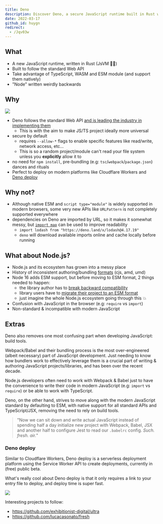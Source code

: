 ```yaml
---
title: Deno
description: Discover Deno, a secure JavaScript runtime built in Rust with native TypeScript, WASM, and ESM support, designed for modern web APIs and easy deployment without complex build tools.
date: 2022-03-17
github_id: huygn
redirect:
  - /Jqv03w
---
```


## What

- A new JavaScript runtime, written in Rust (JsVM 💃🏻)
- Built to follow the standard Web API
- Take advantage of TypeScript, WASM and ESM module (and support them natively)
- "Node" written weirdly backwards

## Why

![](assets/deno_kfo8ecl.webp)

- Deno follows the standard Web API [and is leading the industry in implementing them](https://github.com/denoland/deno/pull/11941)
  - This is with the aim to make JS/TS project ideally more universal
- secure by default
  - requires `--allow-*` flags to enable specific features like read/write, network access, etc...
  - This is so a random project/module can't read your file system unless you **explicitly** allow it to
- no need for `npm install`, pre-bundling (e.g: `tsc`/`webpack`/`package.json`) dances and rituals
- Perfect to deploy on modern platforms like Cloudflare Workers and [Deno deploy](https://deno.com/deploy/docs)

## Why not?

- Although native ESM and `script type="module"` is widely supported in modern browsers, some very new APIs like `URLPattern` is not completely supported everywhere
- dependencies on Deno are imported by URL, so it makes it somewhat messy, but [`import map`](https://deno.land/manual/linking_to_external_code/import_maps) can be used to improve readability
  - `import lodash from "https://deno.land/x/lodash@4.17.19"`
  - `deno` will download available imports online and cache locally before running

## What about Node.js?

- Node.js and its ecosystem has grown into a messy place
- History of inconsistent authoring/bundling [formats](https://dev.to/iggredible/what-the-heck-are-cjs-amd-umd-and-esm-ikm) (cjs, amd, umd)
- Node 16 adds ESM support, but before moving to ESM format, 2 things needed to happen:
  - the library author has to [break backward compatibility](https://gist.github.com/sindresorhus/a39789f98801d908bbc7ff3ecc99d99c#pure-esm-package)
  - library users have to [migrate their project to an ESM format](https://gist.github.com/sindresorhus/a39789f98801d908bbc7ff3ecc99d99c#pure-esm-package)
  - just imagine the whole Node.js ecosystem going through this 💥
- Confusion with JavaScript in the browser (e.g: `require` vs `import`)
- Non-standard & incompatible with modern JavaScript

## Extras

Deno also removes one most confusing part when developing JavaScript: build tools.

Webpack/Babel and their bundling process is the most over-engineered (albeit necessary) part of JavaScript development. Just needing to know how bundlers work to effectively leverage them is a crucial part of writing & authoring JavaScript projects/libraries, and has been over the recent decade.

Node.js developers often need to work with Webpack & Babel just to have the convenience to write their code in modern JavaScript (e.g: `import` vs `require`) or be able to work with TypeScript.

Deno, on the other hand, strives to move along with the modern JavaScript standard by defaulting to ESM, with native support for all standard APIs and TypeScript/JSX, removing the need to rely on build tools.

> "Now we can sit down and write actual JavaScript instead of spending half a day initialize new project with Webpack, Babel, JSX and another half to configure Jest to read our `.babelrc` config. _Such. fresh. air._"

### Deno deploy

Similar to Cloudflare Workers, Deno deploy is a serverless deployment platform using the Service Worker API to create deployments, currently in (free) public beta.

What's really cool about Deno deploy is that it only requires a link to your entry file to deploy, and deploy time is super fast.

![](assets/deno_gygtlws.webp)

Interesting projects to follow:

- https://github.com/exhibitionist-digital/ultra
- https://github.com/lucacasonato/fresh
